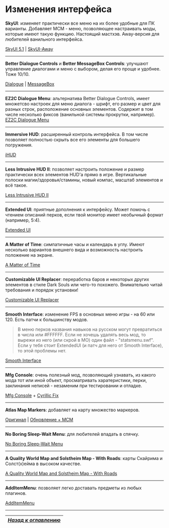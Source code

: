 # Изменения интерфейса

**SkyUI**: изменяет практически все меню на их более удобные для ПК варианты. Добавляет MCM - меню, позволяющее настраивать моды, которые имеют такую функцию. Настоящий мастхэв. Away-версия для любителей ванильного интерфейса.

[SkyUI 5.1](http://www.nexusmods.com/skyrim/mods/3863/?) | [SkyUI-Away](https://www.nexusmods.com/skyrim/mods/29440/?)

------

**Better Dialogue Controls** и **Better MessageBox Controls**: улучшают управление диалогами и меню с выбором, делая его проще и удобнее. Тоже 10/10.

[Dialogue](http://www.nexusmods.com/skyrim/mods/27371/?) | [MessageBox](http://www.nexusmods.com/skyrim/mods/28170/?)

------

**EZ2C Dialogue Menu**: альтернатива Better Dialogue Controls, имеет множетсво настроек для меню диалога - шрифт, его размер и цвет для разных строк, расположение основных элементов. Содержит в том числе несколько фиксов (ванильной системы прокрутки, например).
[EZ2C Dialogue Menu](https://www.nexusmods.com/skyrim/mods/18466/?)

------

**Immersive HUD**: расширенный контроль интерфейса. В том числе позволяет полностью скрыть все его элементы для большего погружения.

[iHUD](http://www.nexusmods.com/skyrim/mods/3222/?)

------

**Less Intrusive HUD II**: позволяет настроить положение и размер практически всех элементов HUD'а прямо в игре. Вертикальные полоски магии/здоровья/стамины, новый компас, масштаб элементов и всё такое.

[Less Intrusive HUD II](http://www.nexusmods.com/skyrim/mods/35154/?)

------

**Extended UI**: приятные дополнения к интерфейсу. Может помочь с чтением описаний перков, если твой монитор имеет необычный формат (например, 5:4).

[Extended UI](http://www.nexusmods.com/skyrim/mods/57873?)

------

**A Matter of Time**: симпатичные часы и календарь в углу. Имеют несколько вариантов внешнего вида и возможность настроить положение на экране.

[A Matter of Time](http://www.nexusmods.com/skyrim/mods/44091/?)

------

**Customizable UI Replacer**: переработка баров и некоторых других элементов в стиле Dark Souls или чего-то похожего. Внимательно читай требования и порядок установки!

[Customizable UI Replacer](http://www.nexusmods.com/skyrim/mods/82725/?)

------

**Smooth Interface**: изменение FPS в основных меню игры - на 60 или 120. Есть патчи к большинству модов.

> В меню перков названия навыков на русском могут превратиться в числа или #FFFFFF. Если не хочешь удалять весь мод, то вырежи из него (или скрой в МО) один файл - "statsmenu.swf". Если у тебя стоит ExtendedUI (и патч для него от Smooth Interface), то этой проблемы нет.

[Smooth Interface](http://www.nexusmods.com/skyrim/mods/79803/?)

------

**Mfg Console**: очень полезный мод, позволяющий узнавать, из какого мода тот или иной объект, просматривать харатеристики, перки, заклинания неписей - незаменим при тестировании и отладке.

[Mfg Console](http://www.nexusmods.com/skyrim/mods/44596/?) + [Cyrillic Fix](https://www.nexusmods.com/skyrim/mods/91557/?)

------

**Atlas Map Markers**: добавляет на карту множество маркеров.

[Оригинал](http://www.nexusmods.com/skyrim/mods/14976/?) | [Обновление + МСМ](http://www.nexusmods.com/skyrim/mods/74045/?)

------

**No Boring Sleep-Wait Menu**: для любителей впадать в спячку.

[No Boring Sleep-Wait Menu](http://www.nexusmods.com/skyrim/mods/12625/?)

------

**A Quality World Map and Solstheim Map - With Roads**: карты Скайрима и Солст(х)ейма в высоком качестве.

[A Quality World Map and Solstheim Map - With Roads](http://www.nexusmods.com/skyrim/mods/4929/?)

------

**AddItemMenu**: позволяет легко доставать предметы из любых плагинов.

[AddItemMenu](http://www.nexusmods.com/skyrim/mods/64905/?)

------

|[*Назад к оглавлению*](../01_Оглавление.md)|
|:---:|
